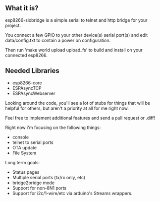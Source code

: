 What it is?
-----------
esp8266-siobridge is a simple serial to telnet and http bridge for your
project.

You connect a few GPIO to your other device(s) serial port(s) and edit
data/config.txt to contain a power on configuration.

Then run 'make world upload upload_fs' to build and install on your
connected esp8266.


Needed Libraries
----------------
* esp8266-core
* ESPAsyncTCP
* ESPAsyncWebserver


Looking around the code, you'll see a lot of stubs for things that will be
helpful for others, but aren't a priority at all for me right now.

Feel free to implement additional features and send a pull request or .diff!

Right now i'm focusing on the following things:
* console
* telnet to serial ports
* OTA update
* File System


Long term goals:
* Status pages
* Multiple serial ports (tx/rx only, etc)
* bridge2bridge mode
* Support for non-8N1 ports
* Support for i2c/1-wire/etc via arduino's Streams wrappers.
